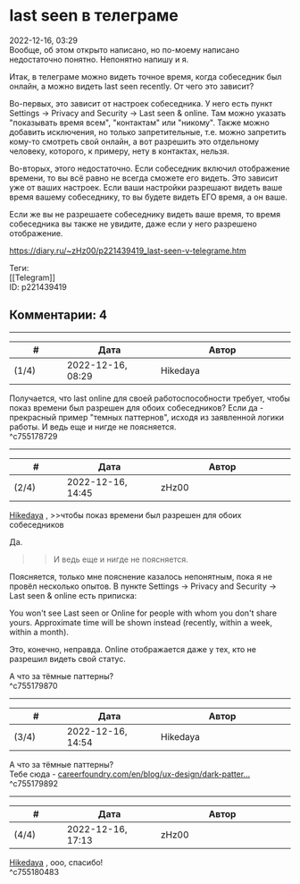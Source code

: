 last seen в телеграме
=====================

  
2022-12-16, 03:29  
 Вообще, об этом открыто написано, но по-моему написано недостаточно понятно. Непонятно напишу и я.   
   
 Итак, в телеграме можно видеть точное время, когда собеседник был онлайн, а можно видеть last seen recently. От чего это зависит?   
   
 Во-первых, это зависит от настроек собеседника. У него есть пункт Settings -> Privacy and Security -> Last seen & online. Там можно указать "показывать время всем", "контактам" или "никому". Также можно добавить исключения, но только запретительные, т.е. можно запретить кому-то смотреть свой онлайн, а вот разрешить это отдельному человеку, которого, к примеру, нету в контактах, нельзя.   
   
 Во-вторых, этого недостаточно. Если собеседник включил отображение времени, то вы всё равно не всегда сможете его видеть. Это зависит уже от ваших настроек. Если ваши настройки разрешают видеть ваше время вашему собеседнику, то вы будете видеть ЕГО время, а он ваше.   
   
 Если же вы не разрешаете собеседнику видеть ваше время, то время собеседника вы также не увидите, даже если у него разрешено отображение.   
  
<https://diary.ru/~zHz00/p221439419_last-seen-v-telegrame.htm>  
  
Теги:  
[[Telegram]]  
ID: p221439419  


Комментарии: 4
--------------

  


---



|         #         |              Дата              |                     Автор                     |           ID           |
| --- | --- | --- | --- |
| (1/4) | 2022-12-16, 08:29 | Hikedaya | c755178729 |

  
 Получается, что last online для своей работоспособности требует, чтобы показ времени был разрешен для обоих собеседников? Если да - прекрасный пример "темных паттернов", исходя из заявленной логики работы. И ведь еще и нигде не поясняется.   
 ^c755178729

---



|         #         |              Дата              |                     Автор                     |           ID           |
| --- | --- | --- | --- |
| (2/4) | 2022-12-16, 14:45 | zHz00 | c755179870 |

  
  [Hikedaya](https://hikedaya.diary.ru "Записная книжка")  , >>чтобы показ времени был разрешен для обоих собеседников   
   
 Да.   
   
 >>И ведь еще и нигде не поясняется.   
   
 Поясняется, только мне пояснение казалось непонятным, пока я не провёл несколько опытов. В пункте Settings -> Privacy and Security -> Last seen & online есть приписка:   
   
 You won't see Last seen or Online for people with whom you don't share yours. Approximate time will be shown instead (recently, within a week, within a month).   
   
 Это, конечно, неправда. Online отображается даже у тех, кто не разрешил видеть свой статус.   
   
 А что за тёмные паттерны?   
 ^c755179870

---



|         #         |              Дата              |                     Автор                     |           ID           |
| --- | --- | --- | --- |
| (3/4) | 2022-12-16, 14:54 | Hikedaya | c755179892 |

  
  А что за тёмные паттерны?    
 Тебе сюда -  [careerfoundry.com/en/blog/ux-design/dark-patter...](https://careerfoundry.com/en/blog/ux-design/dark-patterns-ux/)    
 ^c755179892

---



|         #         |              Дата              |                     Автор                     |           ID           |
| --- | --- | --- | --- |
| (4/4) | 2022-12-16, 17:13 | zHz00 | c755180483 |

  
  [Hikedaya](https://hikedaya.diary.ru "Записная книжка")  , ооо, спасибо!   
 ^c755180483